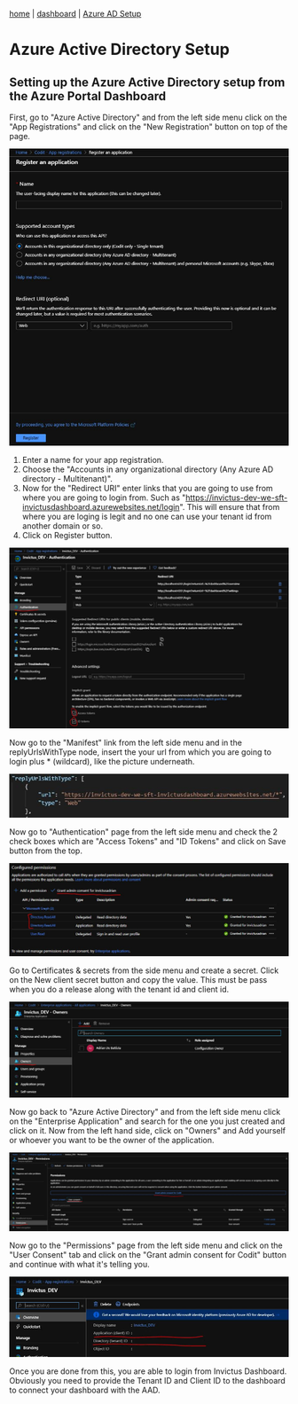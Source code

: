 [home](../README.md) | [dashboard](dashboard.md) | [Azure AD Setup](azureADSetup.md)

# Azure Active Directory Setup

## Setting up the Azure Active Directory setup from the Azure Portal Dashboard 

First, go to "Azure Active Directory" and from the left side menu click on the "App Registrations" and click on the "New Registration" button on top of the page. 

![Create new app registration](../images/dashboard/azuread1.JPG)

1. Enter a name for your app registration.
2. Choose the "Accounts in any organizational directory (Any Azure AD directory - Multitenant)".
3. Now for the "Redirect URI" enter links that you are going to use from where you are going to login from. Such as "https://invictus-dev-we-sft-invictusdashboard.azurewebsites.net/login". This will ensure that from where you are loging is legit and no one can use your tenant id from another domain or so.
4. Click on Register button.

![Access Tokens and ID Tokens ](../images/dashboard/azuread2.JPG)

Now go to the "Manifest" link from the left side menu and in the replyUrlsWithType node, insert the your url from which you are going to login plus * (wildcard), like the picture underneath.

![Reply Url Wildcard ](../images/dashboard/azuread6.JPG)

Now go to "Authentication" page from the left side menu and check the 2 check boxes which are "Access Tokens" and "ID Tokens" and click on Save button from the top.

![Add Secret](../images/dashboard/aad_3.JPG)

Go to Certificates & secrets from the side menu and create a secret. Click on the New client secret button and copy the value. This must be pass when you do a release along with the tenant id and client id.

![Create owner](../images/dashboard/azuread3.JPG)

Now go back to "Azure Active Directory" and from the left side menu click on the "Enterprise Application" and search for the one you just created and click on it. Now from the left hand side, click on "Owners" and Add yourself or whoever you want to be the owner of the application.

![Grant permissions to users logging in](../images/dashboard/azuread4.JPG)

Now go to the "Permissions" page from the left side menu and click on the "User Consent" tab and click on the "Grant admin consent for Codit" button and continue with what it's telling you.

![Client ID and Tenant ID](../images/dashboard/azuread5.JPG)

Once you are done from this, you are able to login from Invictus Dashboard. Obviously you need to provide the Tenant ID and Client ID to the dashboard to connect your dashboard with the AAD.